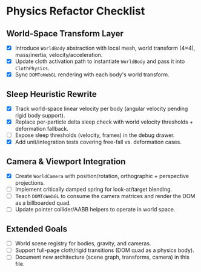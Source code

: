 # Physics Refactor Checklist

## World-Space Transform Layer
- [x] Introduce `WorldBody` abstraction with local mesh, world transform (4×4), mass/inertia, velocity/acceleration.
- [x] Update cloth activation path to instantiate `WorldBody` and pass it into `ClothPhysics`.
- [x] Sync `DOMToWebGL` rendering with each body's world transform.

## Sleep Heuristic Rewrite
- [x] Track world-space linear velocity per body (angular velocity pending rigid body support).
- [x] Replace per-particle delta sleep check with world velocity thresholds + deformation fallback.
- [ ] Expose sleep thresholds (velocity, frames) in the debug drawer.
- [x] Add unit/integration tests covering free-fall vs. deformation cases.

## Camera & Viewport Integration
- [x] Create `WorldCamera` with position/rotation, orthographic + perspective projections.
- [ ] Implement critically damped spring for look-at/target blending.
- [ ] Teach `DOMToWebGL` to consume the camera matrices and render the DOM as a billboarded quad.
- [ ] Update pointer collider/AABB helpers to operate in world space.

## Extended Goals
- [ ] World scene registry for bodies, gravity, and cameras.
- [ ] Support full-page cloth/rigid transitions (DOM quad as a physics body).
- [ ] Document new architecture (scene graph, transforms, camera) in this file.
